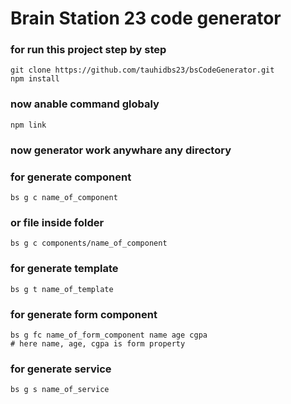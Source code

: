 # Brain Station 23 code generator

### for run this project step by step
```
git clone https://github.com/tauhidbs23/bsCodeGenerator.git
npm install  
```

### now anable command globaly 
```
npm link
```
### now generator work anywhare any directory 

### for generate component 
```
bs g c name_of_component 
```

### or file inside folder
```
bs g c components/name_of_component
```

### for generate template 
```
bs g t name_of_template
```

### for generate form component 
```
bs g fc name_of_form_component name age cgpa
# here name, age, cgpa is form property
```

### for generate service
```
bs g s name_of_service
```

